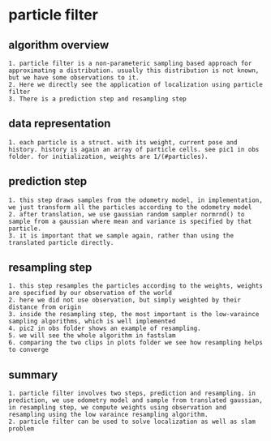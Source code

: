 # particle filter

## algorithm overview
    1. particle filter is a non-parameteric sampling based approach for approximating a distribution. usually this distribution is not known, but we have some observations to it. 
    2. Here we directly see the application of localization using particle filter
    3. There is a prediction step and resampling step 

## data representation
    1. each particle is a struct. with its weight, current pose and history. history is again an array of particle cells. see pic1 in obs folder. for initialization, weights are 1/(#particles).

## prediction step
    1. this step draws samples from the odometry model, in implementation, we just transform all the particles according to the odometry model
    2. after translation, we use gaussian random sampler normrnd() to sample from a gaussian where mean and variance is specified by that particle.
    3. it is important that we sample again, rather than using the translated particle directly.

## resampling step  
    1. this step resamples the particles according to the weights, weights are specified by our observation of the world
    2. here we did not use observation, but simply weighted by their distance from origin
    3. inside the resampling step, the most important is the low-varaince sampling algorithms, which is well implemented
    4. pic2 in obs folder shows an example of resampling.
    5. we will see the whole algorithm in fastslam
    6. comparing the two clips in plots folder we see how resampling helps to converge
## summary
    1. particle filter involves two steps, prediction and resampling. in prediction, we use odometry model and sample from translated gaussian, in resampling step, we compute weights using observation and resampling using the low varaince resampling algorithm.
    2. particle filter can be used to solve localization as well as slam problem